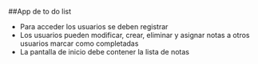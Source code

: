 
 ##App de to do list 

- Para acceder los usuarios se deben registrar
- Los usuarios pueden modificar, crear, eliminar y asignar notas a otros usuarios
  marcar como completadas
- La pantalla de inicio debe contener la lista de notas








